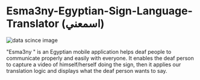 # Esma3ny-Egyptian-Sign-Language-Translator (اسمعني)
<p><img src="https://github.com/mo-musaad/Esma3ny-/edit/main/README.md" alt="data scince image"></p>
"Esma3ny " is an Egyptian mobile application helps deaf people to communicate properly and easily with everyone. 
It enables the deaf person to capture a video of himself/herself doing the sign, then it applies our translation logic and displays what the deaf person wants to say.  
